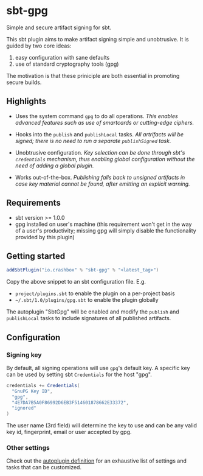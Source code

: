 # sbt-gpg

Simple and secure artifact signing for sbt.

This sbt plugin aims to make artifact signing simple and
unobtrusive. It is guided by two core ideas:

1. easy configuration with sane defaults
2. use of standard cryptography tools (gpg)

The motivation is that these priniciple are both essential in
promoting secure builds.

## Highlights

- Uses the system command `gpg` to do all operations. *This enables
  advanced features such as use of smartcards or cutting-edge
  ciphers.*

- Hooks into the `publish` and `publishLocal` tasks. *All artrifacts
  will be signed; there is no need to run a separate `publishSigned`
  task.*

- Unobtrusive configuration. *Key selection can be done through sbt's
  `credentials` mechanism, thus enabling global configuration without
  the need of adding a global plugin.*

- Works out-of-the-box. *Publishing falls back to unsigned artifacts
  in case key material cannot be found, after emitting an explicit
  warning.*
  
## Requirements

- sbt version >= 1.0.0
- gpg installed on user's machine (this requirement won't get in the
  way of a user's productivity; missing gpg will simply disable the
  functionality provided by this plugin)

## Getting started
```scala
addSbtPlugin("io.crashbox" % "sbt-gpg" % "<latest_tag>")
```
Copy the above snippet to an sbt configuration file. E.g.

- `project/plugins.sbt` to enable the plugin on a per-project basis
- `~/.sbt/1.0/plugins/gpg.sbt` to enable the plugin globally

The autoplugin "SbtGpg" will be enabled and modify the `publish` and
`publishLocal` tasks to include signatures of all published artifacts.

## Configuration

### Signing key
By default, all signing operations will use `gpg`'s default key. A
specific key can be used by setting sbt `Credentials` for the host
"gpg".

```scala
credentials += Credentials(
  "GnuPG Key ID",
  "gpg",
  "4E7DA7B5A0F86992D6EB3F514601878662E33372",
  "ignored"
)
```

The user name (3rd field) will determine the key to use and can be any
valid key id, fingerprint, email or user accepted by gpg.

### Other settings
Check out the [autoplugin definition](src/main/scala/SbtGpg.scala) for
an exhaustive list of settings and tasks that can be customized.
